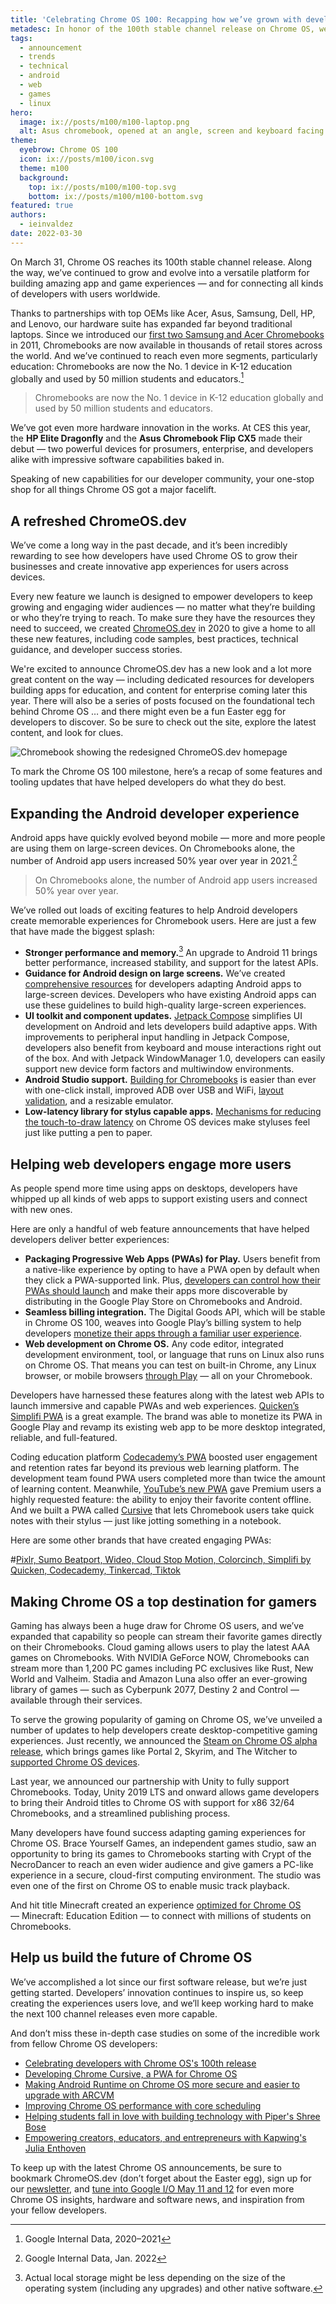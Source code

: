 ```yaml
---
title: 'Celebrating Chrome OS 100: Recapping how we’ve grown with developers over the years'
metadesc: In honor of the 100th stable channel release on Chrome OS, we’ve highlighted some new announcements and the best features for developers to date.
tags:
  - announcement
  - trends
  - technical
  - android
  - web
  - games
  - linux
hero:
  image: ix://posts/m100/m100-laptop.png
  alt: Asus chromebook, opened at an angle, screen and keyboard facing away
theme:
  eyebrow: Chrome OS 100
  icon: ix://posts/m100/icon.svg
  theme: m100
  background:
    top: ix://posts/m100/m100-top.svg
    bottom: ix://posts/m100/m100-bottom.svg
featured: true
authors:
  - ieinvaldez
date: 2022-03-30
---
```


On March 31, Chrome OS reaches its 100th stable channel release. Along the way, we’ve continued to grow and evolve into a versatile platform for building amazing app and game experiences — and for connecting all kinds of developers with users worldwide.

Thanks to partnerships with top OEMs like Acer, Asus, Samsung, Dell, HP, and Lenovo, our hardware suite has expanded far beyond traditional laptops. Since we introduced our [first two Samsung and Acer Chromebooks](https://chrome.googleblog.com/2011/05/new-kind-of-computer-chromebook.html) in 2011, Chromebooks are now available in thousands of retail stores across the world. And we’ve continued to reach even more segments, particularly education: Chromebooks are now the No. 1 device in K-12 education globally and used by 50 million students and educators.[^1]

> Chromebooks are now the No. 1 device in K-12 education globally and used by 50 million students and educators.

We’ve got even more hardware innovation in the works. At CES this year, the **HP Elite Dragonfly** and the **Asus Chromebook Flip CX5** made their debut — two powerful devices for prosumers, enterprise, and developers alike with impressive software capabilities baked in.

Speaking of new capabilities for our developer community, your one-stop shop for all things Chrome OS got a major facelift.

## A refreshed ChromeOS.dev

We’ve come a long way in the past decade, and it’s been incredibly rewarding to see how developers have used Chrome OS to grow their businesses and create innovative app experiences for users across devices.

Every new feature we launch is designed to empower developers to keep growing and engaging wider audiences — no matter what they’re building or who they’re trying to reach. To make sure they have the resources they need to succeed, we created [ChromeOS.dev](https://chromeos.dev) in 2020 to give a home to all these new features, including code samples, best practices, technical guidance, and developer success stories.

We're excited to announce ChromeOS.dev has a new look and a lot more great content on the way — including dedicated resources for developers building apps for education, and content for enterprise coming later this year. There will also be a series of posts focused on the foundational tech behind Chrome OS … and there might even be a fun Easter egg for developers to discover. So be sure to check out the site, explore the latest content, and look for clues.

![Chromebook showing the redesigned ChromeOS.dev homepage](ix://posts/m100/inline/m100-laptop.png)

To mark the Chrome OS 100 milestone, here’s a recap of some features and tooling updates that have helped developers do what they do best.

## Expanding the Android developer experience

Android apps have quickly evolved beyond mobile — more and more people are using them on large-screen devices. On Chromebooks alone, the number of Android app users increased 50% year over year in 2021.[^2]

> On Chromebooks alone, the number of Android app users increased 50% year over year.

We’ve rolled out loads of exciting features to help Android developers create memorable experiences for Chromebook users. Here are just a few that have made the biggest splash:

- **Stronger performance and memory.**[^3] An upgrade to Android 11 brings better performance, increased stability, and support for the latest APIs.
- **Guidance for Android design on large screens.** We’ve created [comprehensive resources](/{{locale.code}}/android/design) for developers adapting Android apps to large-screen devices. Developers who have existing Android apps can use these guidelines to build high-quality large-screen experiences.
- **UI toolkit and component updates.** [Jetpack Compose](https://github.com/android/compose-samples/tree/master/JetNews) simplifies UI development on Android and lets developers build adaptive apps. With improvements to peripheral input handling in Jetpack Compose, developers also benefit from keyboard and mouse interactions right out of the box. And with Jetpack WindowManager 1.0, developers can easily support new device form factors and multiwindow environments.
- **Android Studio support.** [Building for Chromebooks](https://blog.google/products/chromebooks/linux-on-chromebooks/) is easier than ever with one-click install, improved ADB over USB and WiFi, [layout validation](https://blog.esper.io/android-12l-announced/#new-tools-to-build-apps-for-large-screens), and a resizable emulator.
- **Low-latency library for stylus capable apps.** [Mechanisms for reducing the touch-to-draw latency](https://github.com/chromeos/low-latency-stylus) on Chrome OS devices make styluses feel just like putting a pen to paper.

## Helping web developers engage more users

As people spend more time using apps on desktops, developers have whipped up all kinds of web apps to support existing users and connect with new ones.

Here are only a handful of web feature announcements that have helped developers deliver better experiences:

- **Packaging Progressive Web Apps (PWAs) for Play.** Users benefit from a native-like experience by opting to have a PWA open by default when they click a PWA-supported link. Plus, [developers can control how their PWAs should launch](https://web.dev/launch-handler/) and make their apps more discoverable by distributing in the Google Play Store on Chromebooks and Android.
- **Seamless billing integration.** The Digital Goods API, which will be stable in Chrome OS 100, weaves into Google Play’s billing system to help developers [monetize their apps through a familiar user experience](/{{locale.code}}/posts/simple-payments-that-users-trust-monetizing-web-apps-in-google-play).
- **Web development on Chrome OS.** Any code editor, integrated development environment, tool, or language that runs on Linux also runs on Chrome OS. That means you can test on built-in Chrome, any Linux browser, or mobile browsers [through Play](/{{locale.code}}/web-environment#more-than-chrome) — all on your Chromebook.

Developers have harnessed these features along with the latest web APIs to launch immersive and capable PWAs and web experiences. [Quicken’s Simplifi PWA](/{{locale.code}}/stories/simplifi) is a great example. The brand was able to monetize its PWA in Google Play and revamp its existing web app to be more desktop integrated, reliable, and full-featured.

Coding education platform [Codecademy’s PWA](/{{locale.code}}/stories/codecademy) boosted user engagement and retention rates far beyond its previous web learning platform. The development team found PWA users completed more than twice the amount of learning content. Meanwhile, [YouTube’s new PWA](/{{locale.code}}/stories/youtube) gave Premium users a highly requested feature: the ability to enjoy their favorite content offline. And we built a PWA called [Cursive](/{{locale.code}}/posts/developing-cursive) that lets Chromebook users take quick notes with their stylus — just like jotting something in a notebook.

Here are some other brands that have created engaging PWAs:

#[Pixlr, Sumo Beatport, Wideo, Cloud Stop Motion, Colorcinch, Simplifi by Quicken, Codecademy, Tinkercad, Tiktok](ix://posts/m100/inline/m100-logos.png)

## Making Chrome OS a top destination for gamers

Gaming has always been a huge draw for Chrome OS users, and we’ve expanded that capability so people can stream their favorite games directly on their Chromebooks. Cloud gaming allows users to play the latest AAA games on Chromebooks. With NVIDIA GeForce NOW, Chromebooks can stream more than 1,200 PC games including PC exclusives like Rust, New World and Valheim. Stadia and Amazon Luna also offer an ever-growing library of games — such as Cyberpunk 2077, Destiny 2 and Control — available through their services.

To serve the growing popularity of gaming on Chrome OS, we’ve unveiled a number of updates to help developers create desktop-competitive gaming experiences. Just recently, we announced the [Steam on Chrome OS alpha release](https://www.chromium.org/chromium-os/steam-on-chromeos/), which brings games like Portal 2, Skyrim, and The Witcher to [supported Chrome OS devices](https://www.chromium.org/chromium-os/steam-on-chromeos/#supported-devices).

Last year, we announced our partnership with Unity to fully support Chromebooks. Today, Unity 2019 LTS and onward allows game developers to bring their Android titles to Chrome OS with support for x86 32/64 Chromebooks, and a streamlined publishing process.

Many developers have found success adapting gaming experiences for Chrome OS. Brace Yourself Games, an independent games studio, saw an opportunity to bring its games to Chromebooks starting with Crypt of the NecroDancer to reach an even wider audience and give gamers a PC-like experience in a secure, cloud-first computing environment. The studio was even one of the first on Chrome OS to enable music track playback.

And hit title Minecraft created an experience [optimized for Chrome OS](https://education.minecraft.net/en-us/chromebook) — Minecraft: Education Edition — to connect with millions of students on Chromebooks.

## Help us build the future of Chrome OS

We’ve accomplished a lot since our first software release, but we’re just getting started. Developers’ innovation continues to inspire us, so keep creating the experiences users love, and we’ll keep working hard to make the next 100 channel releases even more capable.

And don’t miss these in-depth case studies on some of the incredible work from fellow Chrome OS developers:

- [Celebrating developers with Chrome OS's 100th release](/{{locale.code}}/posts/celebrating-developers-with-chromeos-100)
- [Developing Chrome Cursive, a PWA for Chrome OS](/{{locale.code}}/posts/developing-cursive)
- [Making Android Runtime on Chrome OS more secure and easier to upgrade with ARCVM](/{{locale.code}}/posts/making-android-more-secure-with-arcvm)
- [Improving Chrome OS performance with core scheduling](/{{locale.code}}/posts/improving-chromeos-performance-with-core-scheduling)
- [Helping students fall in love with building technology with Piper's Shree Bose](/{{locale.code}}/posts/iwd-2022-shree-bose)
- [Empowering creators, educators, and entrepreneurs with Kapwing's Julia Enthoven](/{{locale.code}}/posts/iwd-2022-julia-enthoven)

To keep up with the latest Chrome OS announcements, be sure to bookmark ChromeOS.dev (don’t forget about the Easter egg), sign up for our [newsletter,](/{{locale.code}}/subscribe) and [tune into Google I/O May 11 and 12](https://io.google/2022/) for even more Chrome OS insights, hardware and software news, and inspiration from your fellow developers.

[^1]: Google Internal Data, 2020–2021
[^2]: Google Internal Data, Jan. 2022
[^3]: Actual local storage might be less depending on the size of the operating system (including any upgrades) and other native software.
